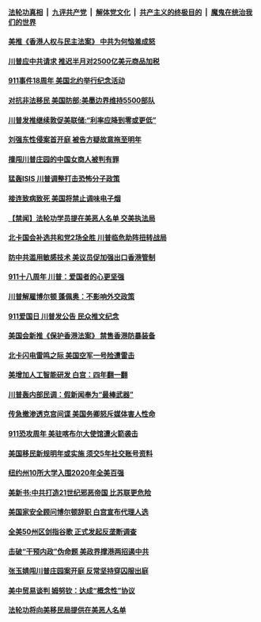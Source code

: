 ####  [法轮功真相](../../../../basic/blob/master/README.md?t=09120313) &nbsp;|&nbsp; [九评共产党](../../../../9ping.md/blob/master/README.md?t=09120313) &nbsp;|&nbsp; [解体党文化](../../../../jtdwh.md/blob/master/README.md?t=09120313)  &nbsp;|&nbsp; [共产主义的终极目的](../../../../gczydzjmd.md/blob/master/README.md?t=09120313) &nbsp;|&nbsp; [魔鬼在统治我们的世界](../../../../mgztzwmdsj.md/blob/master/README.md?t=09120313) 

#### [美推《香港人权与民主法案》 中共为何恼羞成怒](../pages/prog203/a102663047.md?t=09120313) 

#### [川普应中共请求 推迟半月对2500亿美元商品加税](../pages/prog203/a102663018.md?t=09120313) 

#### [911事件18周年 美国北约举行纪念活动](../pages/prog203/a102662894.md?t=09120313) 

#### [对抗非法移民 美国防部:美墨边界维持5500部队](../pages/prog203/a102662846.md?t=09120313) 

#### [川普发推继续敦促美联储:“利率应降到零或更低”](../pages/prog203/a102662811.md?t=09120313) 

#### [刘强东性侵案首开庭 被告方疑故意拖至明年](../pages/prog203/a102662880.md?t=09120313) 

#### [擅闯川普庄园的中国女商人被判有罪](../pages/prog203/a102662927.md?t=09120313) 

#### [猛轰ISIS 川普调整打击恐怖分子政策](../pages/prog203/a102662938.md?t=09120313) 

#### [接连致病致死 美国将禁止调味电子烟](../pages/prog203/a102662930.md?t=09120313) 

#### [【禁闻】法轮功学员提在美恶人名单 交美执法局](../pages/prog203/a102662910.md?t=09120313) 

#### [北卡国会补选共和党2场全胜 川普临危助阵扭转战局](../pages/prog203/a102662830.md?t=09120313) 

#### [防中共滥用敏感技术 美议员促加强出口香港管制](../pages/prog203/a102662781.md?t=09120313) 

#### [911十八周年 川普：爱国者的心更坚强](../pages/prog203/a102662741.md?t=09120313) 

#### [川普解雇博尔顿 蓬佩奥：不影响外交政策](../pages/prog203/a102662737.md?t=09120313) 

#### [911爱国日 川普发公告 民众推文纪念](../pages/prog203/a102662727.md?t=09120313) 

#### [美国会新推《保护香港法案》 禁售香港防暴装备](../pages/prog203/a102662713.md?t=09120313) 

#### [北卡闪电雷鸣之际 美国空军一号险遭雷击](../pages/prog203/a102662540.md?t=09120313) 

#### [美增加人工智能研发  白宫：四年翻一翻](../pages/prog203/a102662495.md?t=09120313) 

#### [川普轰内部民调：假新闻奉为“最棒武器”](../pages/prog203/a102662370.md?t=09120313) 

#### [传急撤渗透克宫间谍 美国务卿怒斥媒体害人性命](../pages/prog203/a102662346.md?t=09120313) 

#### [911恐攻周年 美驻喀布尔大使馆遭火箭袭击](../pages/prog203/a102662340.md?t=09120313) 

#### [美国移民新规明年或实施 须交5年社交账号资料](../pages/prog203/a102662168.md?t=09120313) 

#### [纽约州10所大学入围2020年全美百强](../pages/prog203/a102662191.md?t=09120313) 

#### [美新书:中共打造21世纪邪恶帝国 比苏联更危险](../pages/prog203/a102662088.md?t=09120313) 

#### [美国家安全顾问博尔顿辞职 白宫宣布代理人选](../pages/prog203/a102662101.md?t=09120313) 

#### [全美50州区剑指谷歌 正式发起反垄断调查](../pages/prog203/a102662054.md?t=09120313) 

#### [击破“干预内政”伪命题 美政界撑港两招遏中共](../pages/prog203/a102662037.md?t=09120313) 

#### [张玉婧闯川普庄园案开庭 反常坚持穿囚服出庭](../pages/prog203/a102661921.md?t=09120313) 

#### [美中贸易谈判 姆努钦：达成“概念性”协议](../pages/prog203/a102661965.md?t=09120313) 

#### [法轮功将向美移民局提供在美恶人名单](../pages/prog203/a102661957.md?t=09120313) 

